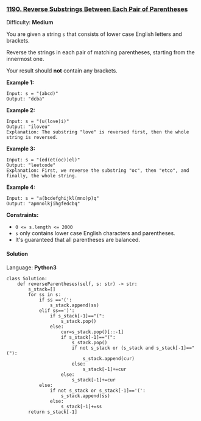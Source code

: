 ### [1190\. Reverse Substrings Between Each Pair of Parentheses](https://leetcode.com/problems/reverse-substrings-between-each-pair-of-parentheses/)

Difficulty: **Medium**


You are given a string `s` that consists of lower case English letters and brackets. 

Reverse the strings in each pair of matching parentheses, starting from the innermost one.

Your result should **not** contain any brackets.

**Example 1:**

```
Input: s = "(abcd)"
Output: "dcba"
```

**Example 2:**

```
Input: s = "(u(love)i)"
Output: "iloveu"
Explanation: The substring "love" is reversed first, then the whole string is reversed.
```

**Example 3:**

```
Input: s = "(ed(et(oc))el)"
Output: "leetcode"
Explanation: First, we reverse the substring "oc", then "etco", and finally, the whole string.
```

**Example 4:**

```
Input: s = "a(bcdefghijkl(mno)p)q"
Output: "apmnolkjihgfedcbq"
```

**Constraints:**

*   `0 <= s.length <= 2000`
*   `s` only contains lower case English characters and parentheses.
*   It's guaranteed that all parentheses are balanced.


#### Solution

Language: **Python3**

```python3
class Solution:
    def reverseParentheses(self, s: str) -> str:
        s_stack=[]
        for ss in s:
            if ss =='(':
                s_stack.append(ss)
            elif ss==')':
                if s_stack[-1]=="(":
                    s_stack.pop()
                else:
                    cur=s_stack.pop()[::-1]
                    if s_stack[-1]=="(":
                        s_stack.pop()
                        if not s_stack or (s_stack and s_stack[-1]=="("):
                            s_stack.append(cur)
                        else:
                            s_stack[-1]+=cur
                    else:
                        s_stack[-1]+=cur
            else:
                if not s_stack or s_stack[-1]=='(':
                    s_stack.append(ss)
                else:
                    s_stack[-1]+=ss
        return s_stack[-1]
            
```